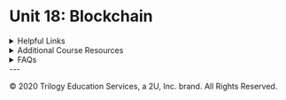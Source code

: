 # Unit 18: Blockchain


<details><summary>Helpful Links</summary>
<blockquote>

<details><summary>Blockchain</summary>

* https://www.investopedia.com/terms/b/blockchain.asp
</details>

<details><summary>Nodes</summary>

* https://medium.com/coinmonks/blockchain-what-is-a-node-or-masternode-and-what-does-it-do-4d9a4200938f
</details>
<details><summary>Blockchain Wallets</summary>

* https://www.investopedia.com/terms/b/blockchain-wallet.asp

* https://blog.unocoin.com/what-happens-if-you-forget-your-bitcoin-wallet-keys-bbf563ce281a
</details>
<details><summary>Digital Signature</summary>

* https://www.instantssl.com/digital-signature

* https://medium.com/@xragrawal/digital-signature-from-blockchain-context-cedcd563eee5
</details>
<details><summary>Hash</summary>

* https://www.investopedia.com/terms/h/hash.asp
</details>
<details><summary>Blockchain Mining</summary>

* https://www.bitcoinmining.com/
</details>
<details><summary>Consensus Algorithms</summary>

* https://www.binance.vision/blockchain/what-is-a-blockchain-consensus-algorithm
</details>
<details><summary>Proof of Authority</summary>

* https://www.binance.vision/blockchain/proof-of-authority-explained
</details>
<details><summary>Proof of Work</summary>

* https://en.bitcoin.it/wiki/Proof_of_work
</details>
<details><summary>Proof of Stake</summary>

* https://www.investopedia.com/terms/p/proof-stake-pos.asp
</details>
</blockquote>
</details>

<details><summary>Additional Course Resources</summary>
<blockquote>

* [Blockchain Installation Guide](blockchain-install-guide.md)

* [Blockchain Terminology Guide](Blockchain-Terminology-Guide.md)

</blockquote>
</details>

<details><summary>FAQs</summary>
<blockquote>

<details><summary>What is Blockchain?</summary>

A blockchain is an evergrowing list of records, called blocks, that are linked together cryptographically.  Along with encryption, the list of records (blocks), is stored in a distributed manner, meaning that exact copies of all records are stored across all machines that access the network.  Combined with encryption, this makes the blockchain extremely trustworthy, as the records are very difficult to alter.  Not only does the encryption form a layer of protection, but even if one record is changed, becuase there are so many duplicates, its easy to prove that the information was altered.

<img src= Images/BlockChain_info.png width=800>

<blockquote>
<details><summary>Why do we need it?</summary>

A blockchain

</details>
<details><summary>How do we use it?</summary>

</details>

</blockquote>
</details>
<details><summary>What are the 5 Pillars of Blockchain?</summary>
<blockquote>
<details><summary>Open</summary>

- Openness means that the system is designed to incentivize users to keep it open. The internet is an example of this, and it is built on open protocols that anyone can learn and contribute to.

  - Anyone can access the source code and create a project from it, therefore developer access is high.

  - Anyone can access the chain and participate in the ecosystem.

  - Anyone can access the services the blockchain offers.


</details>
<details><summary>Borderless</summary>

- Borderless means the network is completely without geographical or political borders.
- To be borderless, the network needs to be decentralized. This means there is **no** central party that holds control of the network.
- Since the blockchain is synchronized onto every device that helps maintain it (called nodes), it lives everywhere.

</details>
<details><summary>Neutral</summary>

- Neutral means that the protocol does not discriminate against any user, whether human or machine.

- The blockchain is agnostic to users, regardless of political or social status, or geographic location.

- Open blockchain networks are also governed in a neutral fashion, with many using the blockchain itself for voting on the next network upgrades.
</details>
<details><summary>Censor Resistant</summary>

- Decentralized Blockchains are highly resistant to censorship and authoritarian control.

- This means that people suffering in nations that have high censorship can still find a way to use these systems to reach out and to bypass the oppression.

- For example:

  - Blockchain is being used currently around the world to avoid censorship or hyperinflation in many countries.

  - It has been said that blockchain and crypto can be seen as an insurance policy against a dystopian future.

  - Money is often compared to a form of speech. These are systems where this form of expression cannot be censored.

</details>
<details><summary>Public</summary>

- Open/Public blockchains are separate from the state are thus well-suited for public affairs.

- Some Blockchains can be private - these are suited to military or government work, where confidentiality is required. This is at least until zero-knowledge proof technology that allows for total privacy on a public blockchain is further developed to scale.

- This separation of state and money is a first in history. It is similar to the separation of church and state to allow for religious freedom; only this allows for monetary freedom.

- These public systems are built by the people, for the people, and are governed by the people.
</details>
</blockquote>
</details>
<details><summary>What is a digital Blockchain wallet?</summary>

A digital, or blockchain, wallet is simply a set of "keys" to your funds that are on the blockchain.  It also serves as place where you can view and send transactions.

Much like a debit card does not hold your actual money, but the access to it, a blockchain wallet holds the access to your funds but not the actual funds.  The actual funds live on the blockchain.

</details>

<details><summary>What is a Block explorer and how do I use it?</summary>

</details>
<details><summary>What is cryptography and why is relevant to Blockchain?</summary>

</details>
<details><summary>What is the difference between Symetric and Asymetric Cryptography?</summary>

</details>
<details><summary>What is hash and why do I need it?</summary>

</details>
<details><summary>How are the blocks 'chained' in the Blockchain?</summary>

</details>
<details><summary>What is a Nonce, Public Key and Secret Key?</summary>

</details>
<details><summary>What are consensus algorithms?</summary>

</details>
</blockquote>
</details>
---

© 2020 Trilogy Education Services, a 2U, Inc. brand. All Rights Reserved.
